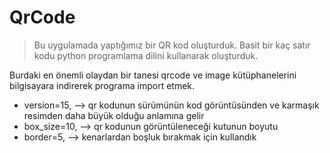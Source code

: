 # QrCode

>Bu uygulamada yaptığımız bir QR kod oluşturduk. Basit bir kaç satır kodu python programlama dilini kullanarak oluşturduk.

Burdaki en önemli olaydan bir tanesi qrcode ve image kütüphanelerini bilgisayara indirerek programa import etmek.

*   version=15, --> qr kodunun sürümünün kod görüntüsünden ve karmaşık resimden daha büyük olduğu anlamına gelir
*    box_size=10, --> qr kodunun görüntüleneceği kutunun boyutu
*    border=5, --> kenarlardan boşluk bırakmak için kullandık 
